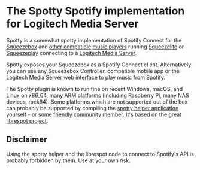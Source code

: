 The Spotty Spotify implementation for Logitech Media Server
=====

Spotty is a somewhat spotty implementation of Spotify Connect for the [Squeezebox](http://wiki.slimdevices.com/index.php/Squeezebox_Family_Overview) and [other compatible](https://www.picoreplayer.org) [music players](https://www.max2play.com) running [Squeezelite](https://github.com/ralph-irving/squeezelite) or [Squeezeplay](https://github.com/ralph-irving/squeezeplay) connecting to a [Logitech Media Server](https://github.com/Logitech/slimserver/).

Spotty exposes your Squeezebox as a Spotify Connect client. Alternatively you can use any Squeezebox Controller, compatible mobile app or the Logitech Media Server web interface to play music from Spotify.

The Spotty plugin is known to run fine on recent Windows, macOS, and Linux on x86_64, many ARM platforms (including Raspberry Pi, many NAS devices, rock64). Some platforms which are not supported out of the box can probably be supported by compiling the [spotty helper application](https://github.com/michaelherger/spotty) yourself - or some [friendly community member](http://www.neversimple.eu/spotty-for-freebsd.html). It's based on the great [librespot project](https://github.com/librespot-org/librespot).

Disclaimer
---

Using the spotty helper and the librespot code to connect to Spotify's API is probably forbidden by them. Use at your own risk.

